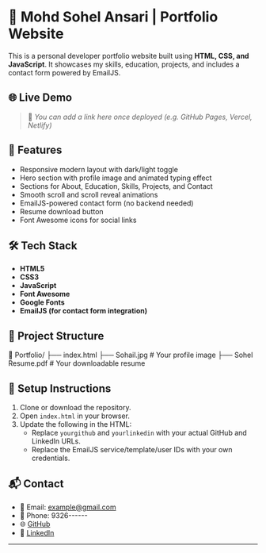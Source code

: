# 💼 Mohd Sohel Ansari | Portfolio Website

This is a personal developer portfolio website built using **HTML, CSS, and JavaScript**. It showcases my skills, education, projects, and includes a contact form powered by EmailJS.

## 🌐 Live Demo

> 📌 _You can add a link here once deployed (e.g. GitHub Pages, Vercel, Netlify)_

## 🚀 Features

- Responsive modern layout with dark/light toggle
- Hero section with profile image and animated typing effect
- Sections for About, Education, Skills, Projects, and Contact
- Smooth scroll and scroll reveal animations
- EmailJS-powered contact form (no backend needed)
- Resume download button
- Font Awesome icons for social links

## 🛠️ Tech Stack

- **HTML5**
- **CSS3**
- **JavaScript**
- **Font Awesome**
- **Google Fonts**
- **EmailJS (for contact form integration)**

## 📁 Project Structure

📁 Portfolio/
├── index.html
├── Sohail.jpg # Your profile image
├── Sohel Resume.pdf # Your downloadable resume

## 🔧 Setup Instructions

1. Clone or download the repository.
2. Open `index.html` in your browser.
3. Update the following in the HTML:
   - Replace `yourgithub` and `yourlinkedin` with your actual GitHub and LinkedIn URLs.
   - Replace the EmailJS service/template/user IDs with your own credentials.

## 📬 Contact

- 📧 Email: example@gmail.com  
- 📱 Phone: 9326------ 
- 🌐 [GitHub](https://github.com/yourgithub)  
- 🔗 [LinkedIn](https://linkedin.com/in/yourlinkedin)

---


